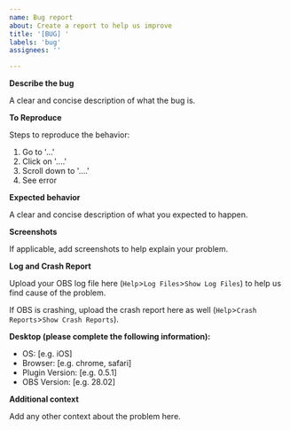 ```yaml
---
name: Bug report
about: Create a report to help us improve
title: '[BUG] '
labels: 'bug'
assignees: ''

---
```


**Describe the bug**

A clear and concise description of what the bug is.

**To Reproduce**

Steps to reproduce the behavior:
1. Go to '...'
2. Click on '....'
3. Scroll down to '....'
4. See error

**Expected behavior**

A clear and concise description of what you expected to happen.

**Screenshots**

If applicable, add screenshots to help explain your problem.

**Log and Crash Report**

Upload your OBS log file here (`Help`>`Log Files`>`Show Log Files`) to help us find cause of the problem.

If OBS is crashing, upload the crash report here as well (`Help`>`Crash Reports`>`Show Crash Reports`).

**Desktop (please complete the following information):**

 - OS: \[e.g. iOS\]
 - Browser: \[e.g. chrome, safari\]
 - Plugin Version: \[e.g. 0.5.1\]
 - OBS Version: \[e.g. 28.02\]

**Additional context**

Add any other context about the problem here.
